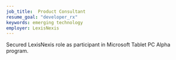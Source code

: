 ```yaml
---
job_title:  Product Consultant
resume_goal: "developer_rx"
keywords: emerging technology
employer: LexisNexis
---
```

Secured LexisNexis role as participant in Microsoft Tablet PC Alpha program.